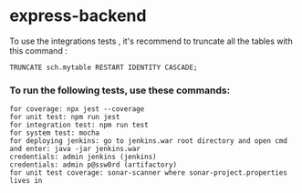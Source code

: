 # express-backend

To use the integrations tests , it's recommend to truncate all the tables with this command :

```TRUNCATE sch.mytable RESTART IDENTITY CASCADE;```

### To run the following tests, use these commands:

```
for coverage: npx jest --coverage
for unit test: npm run jest
for integration test: npm run test
for system test: mocha
for deploying jenkins: go to jenkins.war root directory and open cmd and enter: java -jar jenkins.war
credentials: admin jenkins (jenkins)
credentials: admin p@ssw0rd (artifactory)
for unit test coverage: sonar-scanner where sonar-project.properties lives in
```

